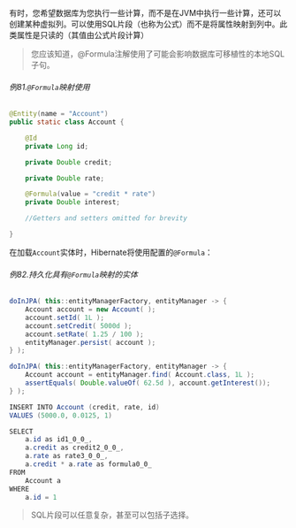 有时，您希望数据库为您执行一些计算，而不是在JVM中执行一些计算，还可以创建某种虚拟列。可以使用SQL片段（也称为公式）而不是将属性映射到列中。此类属性是只读的（其值由公式片段计算）

> 您应该知道，@Formula注解使用了可能会影响数据库可移植性的本地SQL子句。

###### 例81.`@Formula`映射使用

```java
@Entity(name = "Account")
public static class Account {

    @Id
    private Long id;

    private Double credit;

    private Double rate;

    @Formula(value = "credit * rate")
    private Double interest;

    //Getters and setters omitted for brevity

}
```

在加载`Account`实体时，Hibernate将使用配置的`@Formula`：

###### 例82.持久化具有`@Formula`映射的实体

```java
doInJPA( this::entityManagerFactory, entityManager -> {
    Account account = new Account( );
    account.setId( 1L );
    account.setCredit( 5000d );
    account.setRate( 1.25 / 100 );
    entityManager.persist( account );
} );

doInJPA( this::entityManagerFactory, entityManager -> {
    Account account = entityManager.find( Account.class, 1L );
    assertEquals( Double.valueOf( 62.5d ), account.getInterest());
} );
```

```java
INSERT INTO Account (credit, rate, id)
VALUES (5000.0, 0.0125, 1)

SELECT
    a.id as id1_0_0_,
    a.credit as credit2_0_0_,
    a.rate as rate3_0_0_,
    a.credit * a.rate as formula0_0_
FROM
    Account a
WHERE
    a.id = 1
```

> SQL片段可以任意复杂，甚至可以包括子选择。

